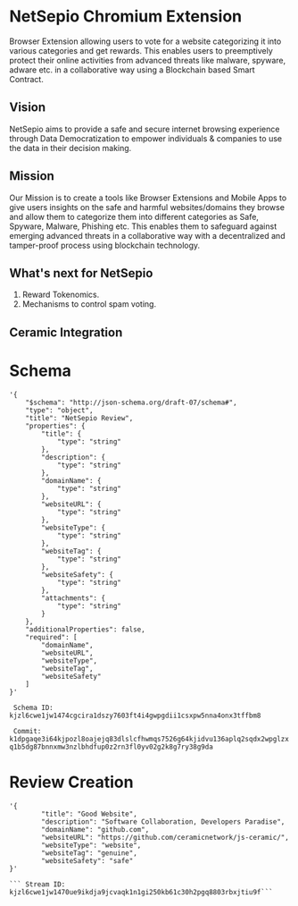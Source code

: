 # NetSepio Chromium Extension
Browser Extension allowing users to vote for a website categorizing it into various categories and get rewards. This enables users to preemptively protect their online activities from advanced threats like malware, spyware, adware etc. in a collaborative way using a Blockchain based Smart Contract.

## Vision
NetSepio aims to provide a safe and secure internet browsing experience through Data Democratization to empower individuals & companies to use the data in their decision making.

## Mission
Our Mission is to create a tools like Browser Extensions and Mobile Apps to give users insights on the safe and harmful websites/domains they browse and allow them to categorize them into different categories as Safe, Spyware, Malware, Phishing etc. This enables them to safeguard against emerging advanced threats in a collaborative way with a decentralized and tamper-proof process using blockchain technology.

## What's next for NetSepio
1. Reward Tokenomics.
2. Mechanisms to control spam voting.

## Ceramic Integration

# Schema

``` ceramic create tile --content 
'{
    "$schema": "http://json-schema.org/draft-07/schema#",
    "type": "object",
    "title": "NetSepio Review",
    "properties": {
        "title": {
            "type": "string"
        },
        "description": {
            "type": "string"
        },
        "domainName": {
            "type": "string"
        },
        "websiteURL": {
            "type": "string"
        },
        "websiteType": {
            "type": "string"
        },
        "websiteTag": {
            "type": "string"
        },
        "websiteSafety": {
            "type": "string"
        },
        "attachments": {
            "type": "string"
        }
    },
    "additionalProperties": false,
    "required": [
        "domainName",
        "websiteURL",
        "websiteType",
        "websiteTag",
        "websiteSafety"
    ]
}'
```

``` Schema ID: kjzl6cwe1jw1474cgcira1dszy7603ft4i4gwpgdii1csxpw5nna4onx3tffbm8```

``` Commit: k1dpgaqe3i64kjpozl8oajejq83dlslcfhwmqs7526g64kjidvu136aplq2sqdx2wpglzxq1b5dg87bnnxmw3nzlbhdfup0z2rn3fl0yv02g2k8g7ry38g9da```

# Review Creation

``` ceramic create tile --schema k1dpgaqe3i64kjpozl8oajejq83dlslcfhwmqs7526g64kjidvu136aplq2sqdx2wpglzxq1b5dg87bnnxmw3nzlbhdfup0z2rn3fl0yv02g2k8g7ry38g9da --content 
'{
        "title": "Good Website",
        "description": "Software Collaboration, Developers Paradise",
        "domainName": "github.com",
        "websiteURL": "https://github.com/ceramicnetwork/js-ceramic/",
        "websiteType": "website",
        "websiteTag": "genuine",
        "websiteSafety": "safe"
}'

``` Stream ID: kjzl6cwe1jw1470ue9ikdja9jcvaqk1n1gi250kb61c30h2pgq8803rbxjtiu9f```

